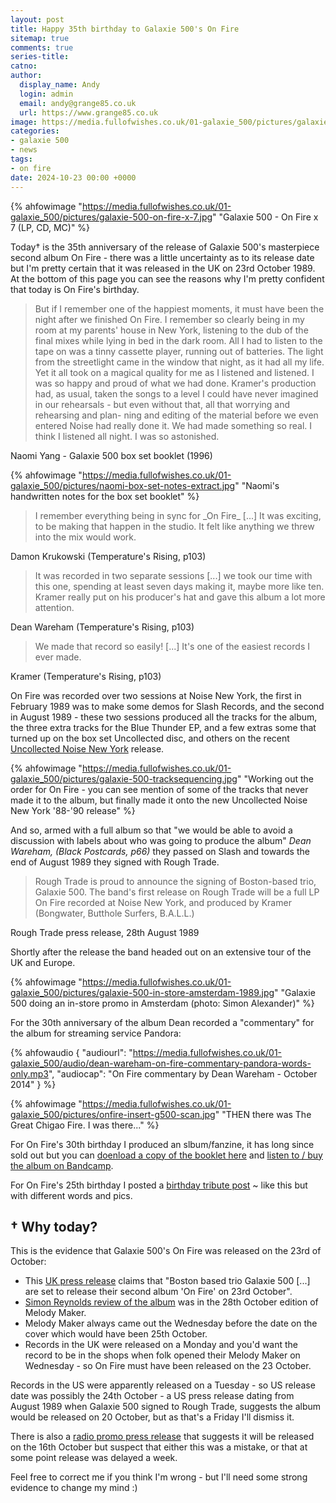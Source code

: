 ```yaml
---
layout: post
title: Happy 35th birthday to Galaxie 500's On Fire
sitemap: true
comments: true
series-title:
catno:
author:
  display_name: Andy
  login: admin
  email: andy@grange85.co.uk
  url: https://www.grange85.co.uk
image: https://media.fullofwishes.co.uk/01-galaxie_500/pictures/galaxie-500-on-fire-x-7.jpg
categories:
- galaxie 500
- news
tags:
- on fire
date: 2024-10-23 00:00 +0000
---
```

{% ahfowimage "https://media.fullofwishes.co.uk/01-galaxie_500/pictures/galaxie-500-on-fire-x-7.jpg" "Galaxie 500 - On Fire x 7 (LP, CD, MC)" %}

Today&dagger; is the 35th anniversary of the release of Galaxie 500's masterpiece second album On Fire - there was a little uncertainty as to its release date but I'm pretty certain that it was released in the UK on 23rd October 1989. At the bottom of this page you can see the reasons why I'm pretty confident that today is On Fire's birthday.

<blockquote>
But if I remember one of the happiest moments, it must have been the night after we finished On Fire. I remember so clearly being in my room at my parents' house in New York, listening to the dub of the final mixes while lying in bed in the dark room. All I had to listen to the tape on was a tinny cassette player, running out of batteries. The light from the streetlight came in the window that night, as it had all my life. Yet it all took on a magical quality for me as I listened and listened. I was so happy and proud of what we had done. Kramer's production had, as usual, taken the songs to a level I could have never imagined in our rehearsals - but even without that, all that worrying and rehearsing and plan- ning and editing of the material before we even entered Noise had really done it. We had made something so real. I think I listened all night. I was so astonished.
</blockquote>
<p class="caption">Naomi Yang - Galaxie 500 box set booklet (1996)</p>

{% ahfowimage "https://media.fullofwishes.co.uk/01-galaxie_500/pictures/naomi-box-set-notes-extract.jpg" "Naomi's handwritten notes for the box set booklet" %}

<blockquote>
I remember everything being in sync for _On Fire_ [...] It was exciting, to be making that happen in the studio. It felt like anything we threw into the mix would work.
</blockquote>
<p class="caption">Damon Krukowski (Temperature's Rising, p103)</p>

<blockquote>
It was recorded in two separate sessions [...] we took our time with this one, spending at least seven days making it, maybe more like ten. Kramer really put on his producer's hat and gave this album a lot more attention.
</blockquote>
<p class="caption">Dean Wareham (Temperature's Rising, p103)</p>

<blockquote>
We made that record so easily! [...] It's one of the easiest records I ever made.
</blockquote>
<p class="caption">Kramer (Temperature's Rising, p103)</p>

On Fire was recorded over two sessions at Noise New York, the first in February 1989 was to make some demos for Slash Records, and the second in August 1989 - these two sessions produced all the tracks for the album, the three extra tracks for the Blue Thunder EP, and a few extras some that turned up on the box set Uncollected disc, and others on the recent [Uncollected Noise New York](/2024/07/11/pre-order-galaxie-500-uncollected-noise-new-york-88-90/) release.

{% ahfowimage "https://media.fullofwishes.co.uk/01-galaxie_500/pictures/galaxie-500-tracksequencing.jpg" "Working out the order for On Fire - you can see mention of some of the tracks that never made it to the album, but finally made it onto the new Uncollected Noise New York '88-'90 release" %}

And so, armed with a full album so that "we would be able to avoid a discussion with labels about who was going to produce the album" _Dean Wareham, (Black Postcards, p66)_ they passed on Slash and towards the end of August 1989 they signed with Rough Trade.

<blockquote>
Rough Trade is proud to announce the signing of Boston-based trio, Galaxie 500. The band's first release on Rough Trade will be a full LP On Fire recorded at Noise New York, and produced by Kramer (Bongwater, Butthole Surfers, B.A.L.L.)
</blockquote>
<p class="caption">Rough Trade press release, 28th August 1989</p>

Shortly after the release the band headed out on an extensive tour of the UK and Europe.

{% ahfowimage "https://media.fullofwishes.co.uk/01-galaxie_500/pictures/galaxie-500-in-store-amsterdam-1989.jpg" "Galaxie 500 doing an in-store promo in Amsterdam (photo: Simon Alexander)" %}

For the 30th anniversary of the album Dean recorded a "commentary" for the album for streaming service Pandora:

{% ahfowaudio {
"audiourl": "https://media.fullofwishes.co.uk/01-galaxie_500/audio/dean-wareham-on-fire-commentary-pandora-words-only.mp3",
"audiocap": "On Fire commentary by Dean Wareham - October 2014"
} %}

{% ahfowimage "https://media.fullofwishes.co.uk/01-galaxie_500/pictures/onfire-insert-g500-scan.jpg" "THEN there was The Great Chigao Fire. I was there..." %}

For On Fire's 30th birthday I produced an slbum/fanzine, it has long since sold out but you can [doenload a copy of the booklet here](/2024/07/22/my-record-collection-155-on-fire-30/) and [listen to / buy the album on Bandcamp](https://aheadfullofwishes.bandcamp.com/album/on-fire-30).

For On Fire's 25th birthday I posted a [birthday tribute post](/2014/10/23/happy-25th-birthday-galaxie-500s-on-fire/) ~ like this but with different words and pics.

## &dagger; Why today?
This is the evidence that Galaxie 500's On Fire was released on the 23rd of October:

 - This [UK press release](https://media.fullofwishes.co.uk/01-galaxie_500/docs/galaxie-500-on-fire-presser.jpg) claims that "Boston based trio Galaxie 500 [...] are set to release their second album 'On Fire' on 23rd October".
 - [Simon Reynolds review of the album](https://media.fullofwishes.co.uk/01-galaxie_500/pictures/19891028_MM_SR_On-Fire.jpg) was in the 28th October edition of Melody Maker.
 - Melody Maker always came out the Wednesday before the date on the cover which would have been 25th October.
 - Records in the UK were released on a Monday and you'd want the record to be in the shops when folk opened their Melody Maker on Wednesday - so On Fire must have been released on the 23 October.

Records in the US were apparently released on a Tuesday - so US release date was possibly the 24th October - a US press release dating from August 1989 when Galaxie 500 signed to Rough Trade, suggests the album would be released on 20 October, but as that's a Friday I'll dismiss it.

There is also a [radio promo press release](https://media.fullofwishes.co.uk/01-galaxie_500/docs/galaxie-500-on-fire-roughtrade-radio-sheet.jpg) that suggests it will be released on the 16th October but suspect that either this was a mistake, or that at some point release was delayed a week.

Feel free to correct me if you think I'm wrong - but I'll need some strong evidence to change my mind :)

